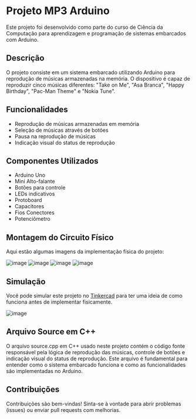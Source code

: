 # Projeto MP3 Arduino

Este projeto foi desenvolvido como parte do curso de Ciência da Computação para aprendizagem e programação de sistemas embarcados com Arduino.

## Descrição

O projeto consiste em um sistema embarcado utilizando Arduino para reprodução de músicas armazenadas na memória. O dispositivo é capaz de reproduzir cinco músicas diferentes: "Take on Me", "Asa Branca", "Happy Birthday", "Pac-Man Theme" e "Nokia Tune".

## Funcionalidades

- Reprodução de músicas armazenadas em memória
- Seleção de músicas através de botões
- Pausa na reprodução de músicas
- Indicação visual do status de reprodução

## Componentes Utilizados

- Arduino Uno
- Mini Alto-falante
- Botões para controle
- LEDs indicativos
- Protoboard
- Capacitores
- Fios Conectores
- Potenciômetro

## Montagem do Circuito Físico

Aqui estão algumas imagens da implementação física do projeto:

![image](https://github.com/enzzopp/projeto-mp3-arduino/assets/91479667/44a99c7a-5605-47d4-9f93-f4830e399be8)
![image](https://github.com/enzzopp/projeto-mp3-arduino/assets/91479667/1a172a36-b5fe-4cf2-865b-c34fed9d163c)
![image](https://github.com/enzzopp/projeto-mp3-arduino/assets/91479667/9b932d41-6547-4771-a7e4-6c1813656ba7)
![image](https://github.com/enzzopp/projeto-mp3-arduino/assets/91479667/46792004-34a3-4f38-ac7d-c6a37732c506)

## Simulação

Você pode simular este projeto no [Tinkercad](https://www.tinkercad.com/things/bRB2v3oyfJI-projeto-mp3?sharecode=vi-Ft-nWzyMFj1pIHBYh4qkfQFyQlZ59c-_pTfjODEc) para ter uma ideia de como funciona antes de implementar fisicamente.

![image](https://github.com/enzzopp/projeto-mp3-arduino/assets/91479667/cd7f435d-3ca8-4ec4-b858-d439b21af724)

## Arquivo Source em C++

O arquivo source.cpp em C++ usado neste projeto contém o código fonte responsável pela lógica de reprodução das músicas, controle de botões e indicação visual do status de reprodução. Este arquivo é fundamental para entender como o sistema embarcado funciona e como as funcionalidades são implementadas no Arduino.


## Contribuições

Contribuições são bem-vindas! Sinta-se à vontade para abrir problemas (issues) ou enviar pull requests com melhorias.

